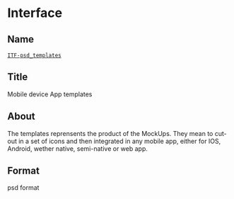 # Interface

## Name
[`ITF-psd_templates`]()

## Title
Mobile device App templates

## About
The templates reprensents the product of the MockUps. They mean to cut-out in a set of icons and
then integrated in any mobile app, either for IOS, Android, wether native, semi-native or web app.

## Format
psd format
